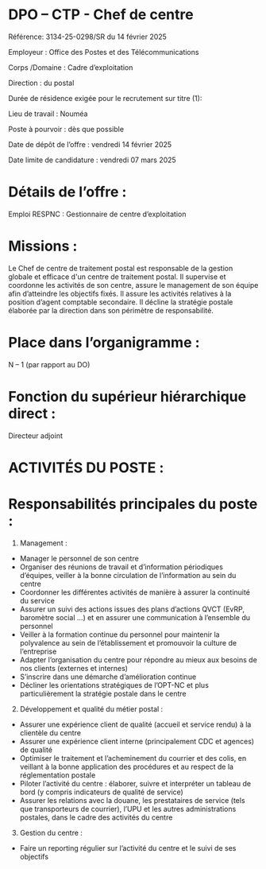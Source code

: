 # DPO – CTP - Chef de centre

Référence: 3134-25-0298/SR du 14 février 2025

Employeur : Office des Postes et des Télécommunications

Corps /Domaine : Cadre d’exploitation

Direction : du postal

Durée de résidence exigée pour le recrutement sur titre (1):

Lieu de travail : Nouméa

Poste à pourvoir : dès que possible

Date de dépôt de l’offre : vendredi 14 février 2025

Date limite de candidature : vendredi 07 mars 2025

# Détails de l’offre :

Emploi RESPNC : Gestionnaire de centre d’exploitation

# Missions :

Le Chef de centre de traitement postal est responsable de la gestion globale et efficace d'un centre de traitement postal. Il supervise et coordonne les activités de son centre, assure le management de son équipe afin d’atteindre les objectifs fixés. Il assure les activités relatives à la position d’agent comptable secondaire. Il décline la stratégie postale élaborée par la direction dans son périmètre de responsabilité.

# Place dans l’organigramme :

N – 1 (par rapport au DO)

# Fonction du supérieur hiérarchique direct :

Directeur adjoint

# ACTIVITÉS DU POSTE :

# Responsabilités principales du poste :

1. Management :
- Manager le personnel de son centre
- Organiser des réunions de travail et d’information périodiques d’équipes, veiller à la bonne circulation de l’information au sein du centre
- Coordonner les différentes activités de manière à assurer la continuité du service
- Assurer un suivi des actions issues des plans d’actions QVCT (EvRP, baromètre social …) et en assurer une communication à l’ensemble du personnel
- Veiller à la formation continue du personnel pour maintenir la polyvalence au sein de l’établissement et promouvoir la culture de l’entreprise
- Adapter l’organisation du centre pour répondre au mieux aux besoins de nos clients (externes et internes)
- S’inscrire dans une démarche d’amélioration continue
- Décliner les orientations stratégiques de l’OPT-NC et plus particulièrement la stratégie postale dans le centre
2. Développement et qualité du métier postal :
- Assurer une expérience client de qualité (accueil et service rendu) à la clientèle du centre
- Assurer une expérience client interne (principalement CDC et agences) de qualité
- Optimiser le traitement et l’acheminement du courrier et des colis, en veillant à la bonne application des procédures et au respect de la réglementation postale
- Piloter l’activité du centre : élaborer, suivre et interpréter un tableau de bord (y compris indicateurs de qualité de service)
- Assurer les relations avec la douane, les prestataires de service (tels que transporteurs de courrier), l’UPU et les autres administrations postales, dans le cadre des activités du centre
3. Gestion du centre :
- Faire un reporting régulier sur l’activité du centre et le suivi de ses objectifs